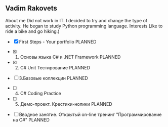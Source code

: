 ## Vadim Rakovets


  About me
Did not work in IT. I decided to try and change the type of activity. He began to study Python programming language.
  Interests
Like to ride a bike and go hiking.)



 
- [x]  First Steps - Your portfolio                                         PLANNED

- [x] 1. Основы языка C# и .NET Framework                                  PLANNED

- [x] 2. C# Unit Тестирование                                              PLANNED

- [ ] 3.Базовые коллекции                                                  PLANNED
                     

- [ ] 4. C# Coding Practice


- [ ] 5. Демо-проект. Крестики-нолики                                      PLANNED

- [ ] Вводное занятие. Открытый on-line тренинг "Программирование на C#"   PLANNED

